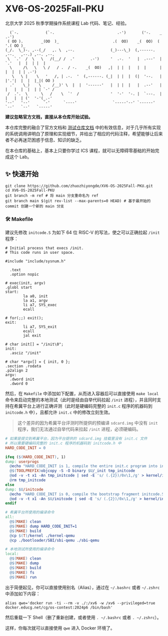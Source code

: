 # XV6-OS-2025Fall-PKU

北京大学 2025 秋季学期操作系统课程 Lab 代码、笔记、经验。

```
  (`-.            (`-.                            .-')       ('-.    _   .-')
 ( OO ).        _(OO  )_                        .(  OO)    _(  OO)  ( '.( OO )_ 
(_/.  \_)-. ,--(_/   ,. \  ,--.                (_)---\_)  (,------.  ,--.   ,--.) ,--. ,--.  
 \  `.'  /  \   \   /(__/ /  .'       .-')     '  .-.  '   |  .---'  |   `.'   |  |  | |  |   
  \     /\   \   \ /   / .  / -.    _(  OO)   ,|  | |  |   |  |      |         |  |  | | .-')
   \   \ |    \   '   /, | .-.  '  (,------. (_|  | |  |  (|  '--.   |  |'.'|  |  |  |_|( OO )
  .'    \_)    \     /__)' \  |  |  '------'   |  | |  |   |  .--'   |  |   |  |  |  | | `-' /
 /  .'.  \      \   /    \  `'  /              '  '-'  '-. |  `---.  |  |   |  | ('  '-'(_.-'
'--'   '--'      `-'      `----'                `-----'--' `------'  `--'   `--'   `-----'
```

**建议忽略官方文档，直接从本仓库开始试验。**

本仓库完整的融合了官方文档和 [测试仓库文档](./oscomp_syscalls.md) 中的有效信息，对于几乎所有实现的系统调用讲明白了原理和实现细节，并给出了相应的代码注释，希望能够让后来者不必再迷茫困惑于信息、知识的缺乏。

在本仓库的基础上，基本上只要你学过 ICS 课程，就可以无障碍零基础的开始完成这个 Lab。

## ✨ 快速开始

```shell
git clone https://github.com/zhuozhiyongde/XV6-OS-2025Fall-PKU.git
cd XV6-OS-2025Fall-PKU
git branch -m ref # 将 main 分支重命名为 ref
git branch main $(git rev-list --max-parents=0 HEAD) # 基于最开始的 commit 创建一个新的 main 分支
```

### 🛠️ Makefile

建议先修改 `initcode.S` 为如下 64 位 RISC-V 的写法，使之可以正确拉起 `/init` 程序：

```assembly
# Initial process that execs /init.
# This code runs in user space.

#include "include/sysnum.h"

  .text
  .option nopic

# exec(init, argv)
.globl start
start:
        la a0, init
        la a1, argv
        li a7, SYS_exec
        ecall

# for(;;) exit();
exit:
        li a7, SYS_exit
        ecall
        jal exit

# char init[] = "/init\0";
init:
  .asciz "/init"

# char *argv[] = { init, 0 };
.section .rodata
.p2align 2
argv:
  .dword init
  .dword 0

```

然后，在 `Makefile` 中添加如下配置，从而进入容器后可以直接使用 `make local` 命令来启动完整的本地测试（此时是经由自举代码拉起 `/init` 进程），并且同时支持在希冀平台上进行正确评测（此时是硬编码完整的 `init.c` 程序的机器码到 `initcode.h` 中），且都允许 `init.c` 中的修改立刻生效。

> 这个差异的因为希冀平台评测时所提供的预编译 `sdcard.img` 中没有 `init` 程序，我们无法通过自举代码来拉起 `/init` 进程，必须硬编码。


```makefile
# 如果是提交到希冀平台，因为平台提供的 sdcard.img 挂载里没有 init.c 文件
# 所以需要硬编码完整的 init.c 程序的机器码到 initcode.h 中
HARD_CODE_INIT = 0

ifeq ($(HARD_CODE_INIT), 1)
dump: userprogs
  @echo "HARD_CODE_INIT is 1, compile the entire init.c program into initcode.h directly."
  @$(TOOLPREFIX)objcopy -S -O binary $U/_init tmp_initcode
  @od -v -t x1 -An tmp_initcode | sed -E 's/ (.{2})/0x\1,/g' > kernel/include/initcode.h 
  @rm tmp_initcode
else
dump: $U/initcode
  @echo "HARD_CODE_INIT is 0, compile the bootstrap fragment initcode.S normally."
  @od -v -t x1 -An $U/initcode | sed -E 's/ (.{2})/0x\1,/g' > kernel/include/initcode.h
endif

# 希冀平台所使用的编译命令
all:
  @$(MAKE) clean
  @$(MAKE) dump HARD_CODE_INIT=1
  @$(MAKE) build
  @cp $(T)/kernel ./kernel-qemu
  @cp ./bootloader/SBI/sbi-qemu ./sbi-qemu

# 本地测试所使用的编译命令
local:
  @$(MAKE) clean
  @$(MAKE) dump
  @$(MAKE) build
  @$(MAKE) fs
  @$(MAKE) run
```

出于简便起见，你可以直接使用别名（Alias），通过在 `~/.bashrc` 或者 `~/.zshrc` 中添加如下内容：

```shell
alias qwe='docker run -ti --rm -v ./:/xv6 -w /xv6 --privileged=true docker.educg.net/cg/os-contest:2024p6 /bin/bash'
```

然后重载一下 Shell（删了重新创建，或者使用 `. ~/.bashrc` 或者 `. ~/.zshrc`）。

这样，你每次就可以直接使用 `qwe` 进入 Docker 环境了。